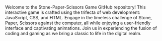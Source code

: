 Welcome to the Stone-Paper-Scissors Game GitHub repository! This interactive game is crafted using the trifecta of web development: JavaScript, CSS, and HTML. Engage in the timeless challenge of Stone, Paper, Scissors against the computer, all while enjoying a user-friendly interface and captivating animations. Join us in experiencing the fusion of coding and gaming as we bring a classic to life in the digital realm.
